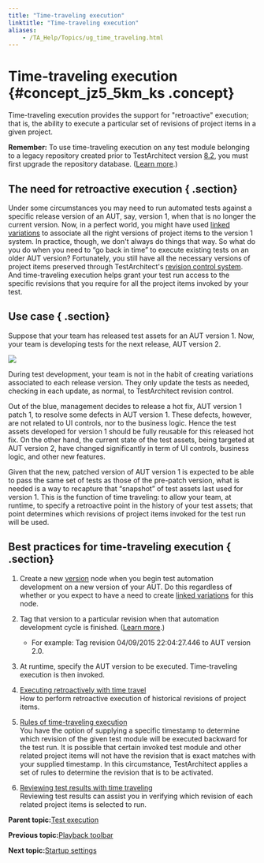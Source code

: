 ```yaml
--- 
title: "Time-traveling execution"
linktitle: "Time-traveling execution"
aliases: 
    - /TA_Help/Topics/ug_time_traveling.html
---
```

# Time-traveling execution {#concept_jz5_5km_ks .concept}

Time-traveling execution provides the support for "retroactive" execution; that is, the ability to execute a particular set of revisions of project items in a given project.

**Remember:** To use time-traveling execution on any test module belonging to a legacy repository created prior to TestArchitect version [8.2](../../TA_ReleaseNotes/DITA_source/Whats_New_8.2.html), you must first upgrade the repository database. \([Learn more](../../TA_Administration/Topics/adm_database_upgrade_time_traveling.html).\)

## The need for retroactive execution { .section}

Under some circumstances you may need to run automated tests against a specific release version of an AUT, say, version 1, when that is no longer the current version. Now, in a perfect world, you might have used [linked variations](Variations_linking.html) to associate all the right versions of project items to the version 1 system. In practice, though, we don't always do things that way. So what do you do when you need to “go back in time” to execute existing tests on an older AUT version? Fortunately, you still have all the necessary versions of project items preserved through TestArchitect's [revision control system](Project_items_history.html). And time-traveling execution helps grant your test run access to the specific revisions that you require for all the project items invoked by your test.

## Use case { .section}

Suppose that your team has released test assets for an AUT version 1. Now, your team is developing tests for the next release, AUT version 2.

![](../Images/time_traveling_AUT_versions.png)

During test development, your team is not in the habit of creating variations associated to each release version. They only update the tests as needed, checking in each update, as normal, to TestArchitect revision control.

Out of the blue, management decides to release a hot fix, AUT version 1 patch 1, to resolve some defects in AUT version 1. These defects, however, are not related to UI controls, nor to the business logic. Hence the test assets developed for version 1 should be fully reusable for this released hot fix. On the other hand, the current state of the test assets, being targeted at AUT version 2, have changed significantly in term of UI controls, business logic, and other new features.

Given that the new, patched version of AUT version 1 is expected to be able to pass the same set of tests as those of the pre-patch version, what is needed is a way to recapture that “snapshot” of test assets last used for version 1. This is the function of time traveling: to allow your team, at runtime, to specify a retroactive point in the history of your test assets; that point determines which revisions of project items invoked for the test run will be used.

## Best practices for time-traveling execution { .section}

1.  Create a new [version](Variations_create_linked_create_new_version_node.html) node when you begin test automation development on a new version of your AUT. Do this regardless of whether or you expect to have a need to create [linked variations](Variations_linking.html) for this node.
2.  Tag that version to a particular revision when that automation development cycle is finished. \([Learn more](ug_revision_tag.html).\)
    -   For example: Tag revision 04/09/2015 22:04:27.446 to AUT version 2.0.
3.  At runtime, specify the AUT version to be executed. Time-traveling execution is then invoked.

1.  [Executing retroactively with time travel](../../TA_Help/Topics/ug_time_traveling_execution.html)  
How to perform retroactive execution of historical revisions of project items.
2.  [Rules of time-traveling execution](../../TA_Help/Topics/ug_time_traveling_execution_rules.html)  
You have the option of supplying a specific timestamp to determine which revision of the given test module will be executed backward for the test run. It is possible that certain invoked test module and other related project items will not have the revision that is exact matches with your supplied timestamp. In this circumstance, TestArchitect applies a set of rules to determine the revision that is to be activated.
3.  [Reviewing test results with time traveling](../../TA_Help/Topics/ug_time_traveling_results.html)  
Reviewing test results can assist you in verifying which revision of each related project items is selected to run.

**Parent topic:**[Test execution](../../TA_Help/Topics/Test_exec.html)

**Previous topic:**[Playback toolbar](../../TA_Help/Topics/Test_exec_playback_toolbar.html)

**Next topic:**[Startup settings](../../TA_Automation/Topics/aut_startup_settings.html)

